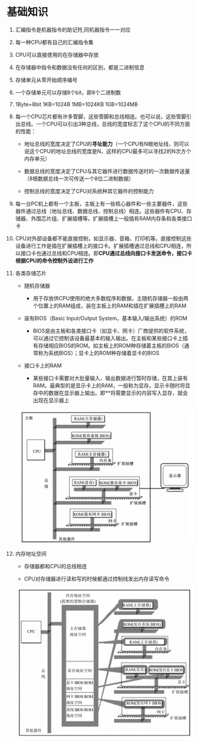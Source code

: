# 基础知识
1. 汇编指令是机器指令的助记符,同机器指令一一对应

2. 每一种CPU都有自己的汇编指令集

3. CPU可以直接使用的在存储器中存放

4. 在存储器中指令和数据没有任何的区别，都是二进制信息

5. 存储单元从零开始顺序编号

6. 一个存储单元可以存储8个bit，即8个二进制数

7. 1Byte=8bit 1KB=1024B 1MB=1024KB 1GB=1024MB

8. 每一个CPU芯片都有许多管脚，这些管脚和总线相连。也可以说，这些管脚引出总线。一个CPU可以引出3种总线，总线的宽度标志了这个CPU的不同方面的性能：
    * 地址总线的宽度决定了CPU的**寻址能力**（一个CPU有N根地址线，则可以说这个CPU的地址总线的宽度是N，这样的CPU最多可以寻找2的N次方个内存单元）
    
    * 数据总线的宽度决定了CPU与其它器件进行数据传送时的一次数据传送量（8根数据总线一次可传送一个8位二进制数据）

    * 控制总线的宽度决定了CPU对系统种其它器件的控制能力 

9. 每一台PC机上都有一个主板，主板上有一些核心器件和一些主要器件，这些器件通过总线（地址总线、数据总线、控制总线）相连。这些器件有CPU、存储器、外围芯片组、扩展插槽等。扩展插槽上一般插有RAM内存条和各类接口卡

10. CPU对外部设备都不能直接控制，如显示器、音箱、打印机等。直接控制这些设备进行工作是插在扩展插槽上的接口卡。扩展插槽通过总线和CPU相连，所以接口卡也通过总线和CPU相连。即**CPU通过总线向接口卡发送命令，接口卡根据CPU的命令控制外设进行工作**

11. 各类存储芯片
    * 随机存储器
        * 用于存放供CPU使用的绝大多数程序和数据，主随机存储器一般由两个位置上的RAM组成，装在主板上的RAM和插在扩展插槽上的RAM

    * 装有BIOS（Basic Input/Output System，基本输入/输出系统）的ROM
        * BIOS是由主板和各类接口卡（如显卡、网卡）厂商提供的软件系统，可以通过它控制该设备最基本的输入输出。在主板和某些接口卡上插有存储相应BIOS的ROM。如主板上的ROM种存储着主板的BIOS（通常称为系统BIOS）；显卡上的ROM种存储着显卡的BIOS

    * 接口卡上的RAM
        * 某些接口卡需要对大批量输入、输出数据进行暂时存储，在其上装有RAM。最典型的是显示卡上的RAM，一般称为显存。显示卡随时将显存中的数据在显示器上输出。即**将需要显示的内容写入显存，就会出现在显示器上

    ![Alt text](image-200.png)

12. 内存地址空间
    * 存储器都和CPU的总线相连

    * CPU对存储器进行读和写的时候都通过控制线发出内存读写命令

    ![Alt text](image-201.png)

